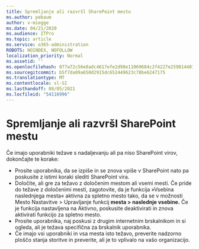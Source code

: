 ```yaml
---
title: Spremljanje ali razvršl SharePoint mestu
ms.author: pebaum
author: v-miegge
ms.date: 04/21/2020
ms.audience: ITPro
ms.topic: article
ms.service: o365-administration
ROBOTS: NOINDEX, NOFOLLOW
localization_priority: Normal
ms.assetid: ''
ms.openlocfilehash: 077a72c56e8adc4617efe2d98e11069684c2f4227e2590144017be30fb19548e
ms.sourcegitcommit: b5f7da89a650d2915dc652449623c78be6247175
ms.translationtype: MT
ms.contentlocale: sl-SI
ms.lasthandoff: 08/05/2021
ms.locfileid: "54116996"
---
```

# <a name="follow-or-un-follow-a-sharepoint-site"></a>Spremljanje ali razvršl SharePoint mestu

Če imajo uporabniki težave s nadaljevanju ali pa niso SharePoint virov, dokončajte te korake:

* Prosite uporabnika, da se izpiše in se znova vpiše v SharePoint nato pa poskusite z istimi koraki slediti SharePoint vira.
* Določite, ali gre za težavo z določenim mestom ali vsemi mesti. Če pride do težave z določenimi mesti, zagotovite, da je funkcija »Vsebina naslednjega mesta« aktivna za spletno mesto tako, da se v možnosti Mesto Nastavitve > Upravljanje funkcij **mesta > naslednje vsebine.** Če je funkcija nastavljena na Aktivno, poskusite deaktivirati in znova aktivirati funkcijo za spletno mesto.
* Prosite uporabnika, naj poskusi z drugim internetnim brskalnikom in si ogleda, ali je težava specifična za brskalnik uporabnika.
* Če imajo vsi uporabniki in vsa mesta [](https://admin.microsoft.com/AdminPortal/Home#/servicehealth) isto težavo, preverite nadzorno ploščo stanja storitve in preverite, ali je to vplivalo na vašo organizacijo.
